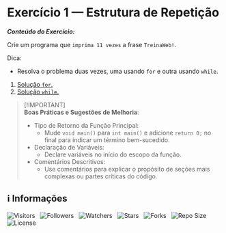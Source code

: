 <!-- Título -->
# Exercício 1 — Estrutura de Repetição

***Conteúdo do Exercício:***

Crie um programa que `imprima 11 vezes` a frase `TreinaWeb!`.

Dica:

* Resolva o problema duas vezes, uma usando `for` e outra usando `while`.

1. [Solução `for`.](main_for.c)
2. [Solução `while`.](main_while.c)

> [!IMPORTANT]\
> **Boas Práticas e Sugestões de Melhoria**:
>
> * Tipo de Retorno da Função Principal:
>   * Mude `void main()` para `int main()` e adicione `return 0;` no final para indicar um término bem-sucedido.
> * Declaração de Variáveis:
>   * Declare variáveis no início do escopo da função.
> * Comentários Descritivos:
>   * Use comentários para explicar o propósito de seções mais complexas ou partes críticas do código.

<!-- Informações -->
## &#8505; Informações

![Visitors](https://api.visitorbadge.io/api/visitors?path=Devsgeeknerd%2Fexe-1-est-rep-exe-pra-est-rep-bas&label=Visitantes&labelColor=%23700070&labelStyle=none&countColor=%23000fff&style=plastic&color=%23ffffff "Total de Visitantes")
&nbsp;
![Followers](https://img.shields.io/github/followers/Devsgeeknerd?style=p&label=Seguidores&labelColor=800080&color=000fff "Total de Seguidores")
&nbsp;
![Watchers](https://img.shields.io/github/watchers/Devsgeeknerd/exe-1-est-rep-exe-pra-est-rep-bas?style=p&label=Observadores&labelColor=800080&color=000fff "Total de Observadores")
&nbsp;
![Stars](https://img.shields.io/github/stars/Devsgeeknerd/exe-1-est-rep-exe-pra-est-rep-bas?style=p&label=Estrelas&labelColor=800080&color=000fff "Total de Estrelas")
&nbsp;
![Forks](https://img.shields.io/github/forks/Devsgeeknerd/exe-1-est-rep-exe-pra-est-rep-bas?style=p&label=Bifurcações&labelColor=800080&color=000fff "Total de Bifurcações")
&nbsp;
![Repo Size](https://img.shields.io/github/repo-size/Devsgeeknerd/exe-1-est-rep-exe-pra-est-rep-bas?style=p&label=Tamanho&labelColor=800080&color=000fff "Tamanho do Repositório")
&nbsp;
![License](https://img.shields.io/github/license/Devsgeeknerd/exe-1-est-rep-exe-pra-est-rep-bas?style=p&label=Licença&labelColor=800080&color=000fff "Licença do Repositório")
